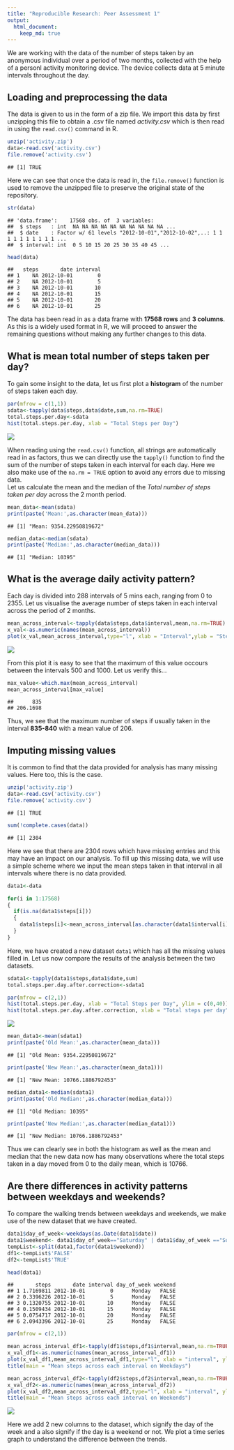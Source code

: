 ```yaml
---
title: "Reproducible Research: Peer Assessment 1"
output: 
  html_document:
    keep_md: true
---
```


We are working with the data of the number of steps taken by an anonymous individual over a period of two months, collected with the help of a personl activity monitoring device. The device collects data at 5 minute intervals throughout the day.

## Loading and preprocessing the data
The data is given to us in the form of a zip file. We import this data by first unzipping this file to obtain a .csv file named *activity.csv* which is then read in using the `read.csv()` command in R.

```r
unzip('activity.zip')
data<-read.csv('activity.csv')
file.remove('activity.csv')
```

```
## [1] TRUE
```
Here we can see that once the data is read in, the `file.remove()` function is used to remove the unzipped file to preserve the original state of the repository.  

```r
str(data)
```

```
## 'data.frame':	17568 obs. of  3 variables:
##  $ steps   : int  NA NA NA NA NA NA NA NA NA NA ...
##  $ date    : Factor w/ 61 levels "2012-10-01","2012-10-02",..: 1 1 1 1 1 1 1 1 1 1 ...
##  $ interval: int  0 5 10 15 20 25 30 35 40 45 ...
```

```r
head(data)
```

```
##   steps       date interval
## 1    NA 2012-10-01        0
## 2    NA 2012-10-01        5
## 3    NA 2012-10-01       10
## 4    NA 2012-10-01       15
## 5    NA 2012-10-01       20
## 6    NA 2012-10-01       25
```
The data has been read in as a data frame with **17568 rows** and **3 columns**. As this is a widely used format in R, we will proceed to answer the remaining questions without making any further changes to this data.


## What is mean total number of steps taken per day?
To gain some insight to the data, let us first plot a **histogram** of the number of steps taken each day.

```r
par(mfrow = c(1,1))
sdata<-tapply(data$steps,data$date,sum,na.rm=TRUE)
total.steps.per.day<-sdata
hist(total.steps.per.day, xlab = "Total Steps per Day")
```

![](PA1_template_files/figure-html/histogram1-1.png)<!-- -->


When reading using the `read.csv()` function, all strings are automatically read in as factors, thus we can directly use the `tapply()` function to find the sum of the number of steps taken in each interval for each day. Here we also make use of the `na.rm = TRUE` option to avoid any errors due to missing data.  
Let us calculate the mean and the median of the *Total number of steps taken per day* across the 2 month period.

```r
mean_data<-mean(sdata)
print(paste('Mean:',as.character(mean_data)))
```

```
## [1] "Mean: 9354.22950819672"
```

```r
median_data<-median(sdata)
print(paste('Median:',as.character(median_data)))
```

```
## [1] "Median: 10395"
```

## What is the average daily activity pattern?
Each day is divided into 288 intervals of 5 mins each, ranging from 0 to 2355. Let us visualise the average number of steps taken in each interval across the period of 2 months.

```r
mean_across_interval<-tapply(data$steps,data$interval,mean,na.rm=TRUE)
x_val<-as.numeric(names(mean_across_interval))
plot(x_val,mean_across_interval,type="l", xlab = "Interval",ylab = "Steps")
```

![](PA1_template_files/figure-html/interval1-1.png)<!-- -->


From this plot it is easy to see that the maximum of this value occours between the intervals 500 and 1000. Let us verify this...

```r
max_value<-which.max(mean_across_interval)
mean_across_interval[max_value]
```

```
##      835 
## 206.1698
```
Thus, we see that the maximum number of steps if usually taken in the interval **835-840** with a mean value of 206.


## Imputing missing values
It is common to find that the data provided for analysis has many missing values. Here too, this is the case. 

```r
unzip('activity.zip')
data<-read.csv('activity.csv')
file.remove('activity.csv')
```

```
## [1] TRUE
```

```r
sum(!complete.cases(data))
```

```
## [1] 2304
```
Here we see that there are 2304 rows which have missing entries and this may have an impact on our analysis. To fill up this missing data, we will use a simple scheme where we input the mean steps taken in that interval in all intervals where there is no data provided.

```r
data1<-data

for(i in 1:17568)
{
  if(is.na(data1$steps[i]))
  {
    data1$steps[i]<-mean_across_interval[as.character(data1$interval[i])]
  }
}
```
Here, we have created a new dataset `data1` which has all the missing values filled in.
Let us now compare the results of the analysis between the two datasets.

```r
sdata1<-tapply(data1$steps,data1$date,sum)
total.steps.per.day.after.correction<-sdata1

par(mfrow = c(2,1))
hist(total.steps.per.day, xlab = "Total Steps per Day", ylim = c(0,40))
hist(total.steps.per.day.after.correction, xlab = "Total steps per day", ylim = c(0,40))
```

![](PA1_template_files/figure-html/comparison-1.png)<!-- -->

```r
mean_data1<-mean(sdata1)
print(paste('Old Mean:',as.character(mean_data)))
```

```
## [1] "Old Mean: 9354.22950819672"
```

```r
print(paste('New Mean:',as.character(mean_data1)))
```

```
## [1] "New Mean: 10766.1886792453"
```

```r
median_data1<-median(sdata1)
print(paste('Old Median:',as.character(median_data)))
```

```
## [1] "Old Median: 10395"
```

```r
print(paste('New Median:',as.character(median_data1)))
```

```
## [1] "New Median: 10766.1886792453"
```
Thus we can clearly see in both the histogram as well as the mean and median that the new data now has many observations where the total steps taken in a day moved from 0 to the daily mean, which is 10766.

## Are there differences in activity patterns between weekdays and weekends?
To compare the walking trends between weekdays and weekends, we make use of the new dataset that we have created.

```r
data1$day_of_week<-weekdays(as.Date(data1$date))
data1$weekend<- data1$day_of_week=="Saturday" | data1$day_of_week =="Sunday"
tempList<-split(data1,factor(data1$weekend))
df1<-tempList$'FALSE'
df2<-tempList$'TRUE'

head(data1)
```

```
##       steps       date interval day_of_week weekend
## 1 1.7169811 2012-10-01        0      Monday   FALSE
## 2 0.3396226 2012-10-01        5      Monday   FALSE
## 3 0.1320755 2012-10-01       10      Monday   FALSE
## 4 0.1509434 2012-10-01       15      Monday   FALSE
## 5 0.0754717 2012-10-01       20      Monday   FALSE
## 6 2.0943396 2012-10-01       25      Monday   FALSE
```

```r
par(mfrow = c(2,1))

mean_across_interval_df1<-tapply(df1$steps,df1$interval,mean,na.rm=TRUE)
x_val_df1<-as.numeric(names(mean_across_interval_df1))
plot(x_val_df1,mean_across_interval_df1,type="l", xlab = "interval", ylab = "mean steps", ylim = c(0,250))
title(main = "Mean steps across each interval on Weekdays")

mean_across_interval_df2<-tapply(df2$steps,df2$interval,mean,na.rm=TRUE)
x_val_df2<-as.numeric(names(mean_across_interval_df2))
plot(x_val_df2,mean_across_interval_df2,type="l", xlab = "interval", ylab = "mean steps", ylim = c(0,250))
title(main = "Mean steps across each interval on Weekends")
```

![](PA1_template_files/figure-html/weekdays_weekends-1.png)<!-- -->


Here we add 2 new columns to the dataset, which signify the day of the week and a also signify if the day is a weekend or not. We plot a time series graph to understand the difference between the trends.
